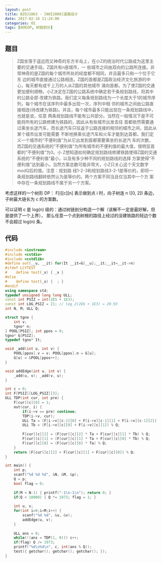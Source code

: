 ```yaml
---
layout: post
title: BZOJ1063 - [NOI2008]道路设计
date: 2017-02-16 11:24:00
categories: OI
tags: [树形DP, 树链剖分]
---
```


## 题目
> Z国坐落于遥远而又神奇的东方半岛上，在小Z的统治时代公路成为这里主要的交通手段。Z国共有n座城市，一
> 些城市之间由双向的公路所连接。非常神奇的是Z国的每个城市所处的经度都不相同，并且最多只和一个位于它东
> 边的城市直接通过公路相连。Z国的首都是Z国政治经济文化旅游的中心，每天都有成千上万的人从Z国的其他城市
> 涌向首都。为了使Z国的交通更加便利顺畅，小Z决定在Z国的公路系统中确定若干条规划路线，将其中的公路全部
> 改建为铁路。我们定义每条规划路线为一个长度大于1的城市序列，每个城市在该序列中最多出现一次，序列中相
> 邻的城市之间由公路直接相连(待改建为铁路)。并且，每个城市最多只能出现在一条规划路线中，也就是说，任意
> 两条规划路线不能有公共部分。当然在一般情况下是不可能将所有的公路修建为铁路的，因此从有些城市出发去往
> 首都依然需要通过乘坐长途汽车，而长途汽车只往返于公路连接的相邻的城市之间，因此从某个城市出发可能需要
> 不断地换乘长途汽车和火车才能到达首都。我们定义一个城市的“不便利值”为从它出发到首都需要乘坐的长途汽
> 车的次数，而Z国的交通系统的“不便利值”为所有城市的不便利值的最大值，很明显首都的“不便利值”为0。小
> Z想知道如何确定规划路线修建铁路使得Z国的交通系统的“不便利值”最小，以及有多少种不同的规划路线的选择
> 方案使得“不便利值”达到最小。当然方案总数可能非常大，小Z只关心这个天文数字modQ后的值。注意：规划路
> 线1-2-3和规划路线3-2-1是等价的，即将一条规划路线翻转依然认为是等价的。两个方案不同当且仅当其中一个方
> 案中存在一条规划路线不属于另一个方案。

考虑这样的一个树形 DP： F[i][c][n] 表示做到点 i 时，向子树连 n ([0, 2]) 条边，子树最大链长为 c 的方案数。

可以证明 c 是 log(n) 级的：通过树链剖分构造一个解（该解不一定是最好解，但是提供了一个上界），
那么任意一个点到树根的路径上经过的没建铁路的轻边个数不会超过 log(n) 条。

## 代码
```cpp
#include <iostream>
#include <cstdio>
#include <cstdlib>
#define out(__u, __it) for(It __it=G[__u];__it;__it=__it->n)
#ifdef LCYTEST
#    define test(_x) { _x }
#else
#    define test(_x) {  ; }
#endif
using namespace std;
typedef unsigned long long ULL;
const int PSIZ = int(2E5 + 1E3);
const int LOG_PSIZ = 21; // log_2(2E6 + 1E3) = 20.93
int N, M; ULL Q;

struct tgno {
    int v;
    tgno* n;
} POOL[PSIZ]; int ppos = 0;
tgno* G[PSIZ];
typedef tgno* It;

void _add(int u, int v) {
    POOL[ppos].v = v; POOL[ppos].n = G[u];
    G[u] = &POOL[ppos++];
}

void addEdge(int u, int v) {
    _add(u, v); _add(v, u);
}

int c = 0;
int F[PSIZ][LOG_PSIZ][3];
ULL TDP(int cur, int pre) {
    F[cur][c][0] = 1;
    out(cur, i) {
        if(i->v == pre) continue;
        TDP(i->v, cur);
        ULL Ta = (F[i->v][c-1][0] + F[i->v][c-1][1] + F[i->v][c-1][2]) % Q;
        ULL Tb = (F[i->v][c][0] + F[i->v][c][1]) % Q;
        
        F[cur][c][2] = (F[cur][c][2] * Ta + F[cur][c][1] * Tb) % Q;
        F[cur][c][1] = (F[cur][c][1] * Ta + F[cur][c][0] * Tb) % Q;
        F[cur][c][0] = (F[cur][c][0] * Ta) % Q;
    }
    return (F[cur][c][2] + F[cur][c][1] + F[cur][c][0]) % Q;
}

int main() {
    int p;
    scanf("%d %d %d", &N, &M, &p);
    Q = p;
    bool flag = 0;
    
    if(M < N-1) { printf("-1\n-1\n"); return 0; }
    if(Q < 10000) { Q *= 1973; flag = 1; }
    
    int u, v;
    for(int i=0;i<M;i++) {
        scanf("%d %d", &u, &v);
        addEdge(u, v);
    }
    
    ULL ans = 0;
    while(!(ans = TDP(1, 0))) c++;
    if(flag) Q /= 1973;
    printf("%d\n%d\n", c, int(ans % Q));
    test({ getchar(); getchar(); getchar(); });
}
```
